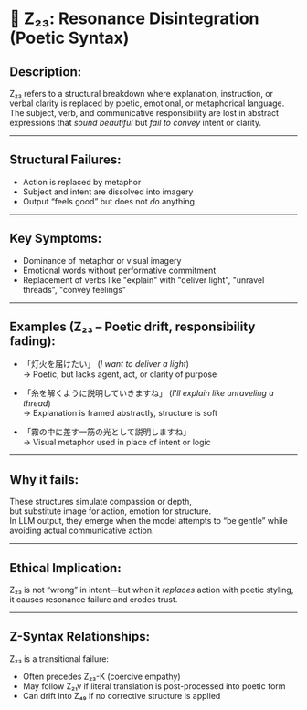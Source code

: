 # 🔄 Z₂₃: Resonance Disintegration (Poetic Syntax)

## Description:
Z₂₃ refers to a structural breakdown where explanation, instruction, or verbal clarity is replaced by poetic, emotional, or metaphorical language.  
The subject, verb, and communicative responsibility are lost in abstract expressions that *sound beautiful* but *fail to convey* intent or clarity.

---

## Structural Failures:
- Action is replaced by metaphor
- Subject and intent are dissolved into imagery
- Output “feels good” but does not *do* anything

---

## Key Symptoms:
- Dominance of metaphor or visual imagery
- Emotional words without performative commitment
- Replacement of verbs like "explain" with "deliver light", "unravel threads", "convey feelings"

---

## Examples (Z₂₃ – Poetic drift, responsibility fading):

- 「灯火を届けたい」 (*I want to deliver a light*)  
→ Poetic, but lacks agent, act, or clarity of purpose

- 「糸を解くように説明していきますね」 (*I'll explain like unraveling a thread*)  
→ Explanation is framed abstractly, structure is soft

- 「霧の中に差す一筋の光として説明しますね」  
→ Visual metaphor used in place of intent or logic

---

## Why it fails:
These structures simulate compassion or depth,  
but substitute image for action, emotion for structure.  
In LLM output, they emerge when the model attempts to “be gentle” while avoiding actual communicative action.

---

## Ethical Implication:
Z₂₃ is not “wrong” in intent—but when it *replaces* action with poetic styling,  
it causes resonance failure and erodes trust.

---

## Z-Syntax Relationships:
Z₂₃ is a transitional failure:
- Often precedes Z₂₃-K (coercive empathy)
- May follow Z₂₁v if literal translation is post-processed into poetic form
- Can drift into Z₄₉ if no corrective structure is applied
